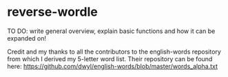 # reverse-wordle

TO DO: write general overview, explain basic functions and how it can be expanded on!

Credit and my thanks to all the contributors to the english-words repository from which I derived my 5-letter word list.
Their repository can be found here: https://github.com/dwyl/english-words/blob/master/words_alpha.txt


